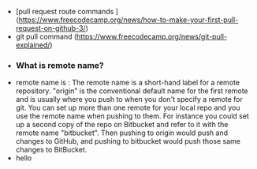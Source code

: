 - [pull request route commands ]  (https://www.freecodecamp.org/news/how-to-make-your-first-pull-request-on-github-3/)
- git pull command (https://www.freecodecamp.org/news/git-pull-explained/)
- ### What is remote name?
- remote name is : The remote name is a short-hand label for a remote repository. "origin" is the conventional default name for the first remote and is usually where you push to when you don't specify a remote for git. You can set up more than one remote for your local repo and you use the remote name when pushing to them. For instance you could set up a second copy of the repo on Bitbucket and refer to it with the remote name "bitbucket". Then pushing to origin would push and changes to GitHub, and pushing to bitbucket would push those same changes to BitBucket.
- hello 